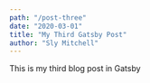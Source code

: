 ```yaml
---
path: "/post-three"
date: "2020-03-01"
title: "My Third Gatsby Post"
author: "Sly Mitchell"
---
```


This is my third blog post in Gatsby
